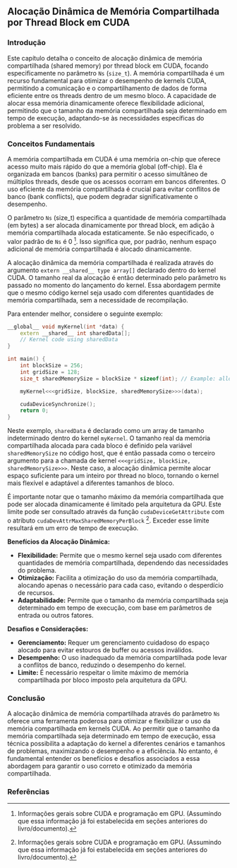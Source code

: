 ## Alocação Dinâmica de Memória Compartilhada por Thread Block em CUDA

### Introdução

Este capítulo detalha o conceito de alocação dinâmica de memória compartilhada (shared memory) por thread block em CUDA, focando especificamente no parâmetro `Ns` (`size_t`). A memória compartilhada é um recurso fundamental para otimizar o desempenho de kernels CUDA, permitindo a comunicação e o compartilhamento de dados de forma eficiente entre os threads dentro de um mesmo bloco. A capacidade de alocar essa memória dinamicamente oferece flexibilidade adicional, permitindo que o tamanho da memória compartilhada seja determinado em tempo de execução, adaptando-se às necessidades específicas do problema a ser resolvido.

### Conceitos Fundamentais

A memória compartilhada em CUDA é uma memória on-chip que oferece acesso muito mais rápido do que a memória global (off-chip). Ela é organizada em bancos (banks) para permitir o acesso simultâneo de múltiplos threads, desde que os acessos ocorram em bancos diferentes. O uso eficiente da memória compartilhada é crucial para evitar conflitos de banco (bank conflicts), que podem degradar significativamente o desempenho.

O parâmetro `Ns` (size_t) especifica a quantidade de memória compartilhada (em bytes) a ser alocada dinamicamente por thread block, em adição à memória compartilhada alocada estaticamente. Se não especificado, o valor padrão de `Ns` é 0 [^1]. Isso significa que, por padrão, nenhum espaço adicional de memória compartilhada é alocado dinamicamente.

A alocação dinâmica da memória compartilhada é realizada através do argumento `extern __shared__ type array[]` declarado dentro do kernel CUDA. O tamanho real da alocação é então determinado pelo parâmetro `Ns` passado no momento do lançamento do kernel. Essa abordagem permite que o mesmo código kernel seja usado com diferentes quantidades de memória compartilhada, sem a necessidade de recompilação.

Para entender melhor, considere o seguinte exemplo:

```c++
__global__ void myKernel(int *data) {
    extern __shared__ int sharedData[];
    // Kernel code using sharedData
}

int main() {
    int blockSize = 256;
    int gridSize = 128;
    size_t sharedMemorySize = blockSize * sizeof(int); // Example: allocate enough space for one int per thread in the block

    myKernel<<<gridSize, blockSize, sharedMemorySize>>>(data);

    cudaDeviceSynchronize();
    return 0;
}
```

Neste exemplo, `sharedData` é declarado como um array de tamanho indeterminado dentro do kernel `myKernel`. O tamanho real da memória compartilhada alocada para cada bloco é definido pela variável `sharedMemorySize` no código host, que é então passada como o terceiro argumento para a chamada de kernel `<<<gridSize, blockSize, sharedMemorySize>>>`. Neste caso, a alocação dinâmica permite alocar espaço suficiente para um inteiro por thread no bloco, tornando o kernel mais flexível e adaptável a diferentes tamanhos de bloco.

É importante notar que o tamanho máximo da memória compartilhada que pode ser alocada dinamicamente é limitado pela arquitetura da GPU. Este limite pode ser consultado através da função `cudaDeviceGetAttribute` com o atributo `cudaDevAttrMaxSharedMemoryPerBlock` [^1]. Exceder esse limite resultará em um erro de tempo de execução.

**Benefícios da Alocação Dinâmica:**

*   **Flexibilidade:** Permite que o mesmo kernel seja usado com diferentes quantidades de memória compartilhada, dependendo das necessidades do problema.
*   **Otimização:** Facilita a otimização do uso da memória compartilhada, alocando apenas o necessário para cada caso, evitando o desperdício de recursos.
*   **Adaptabilidade:** Permite que o tamanho da memória compartilhada seja determinado em tempo de execução, com base em parâmetros de entrada ou outros fatores.

**Desafios e Considerações:**

*   **Gerenciamento:** Requer um gerenciamento cuidadoso do espaço alocado para evitar estouros de buffer ou acessos inválidos.
*   **Desempenho:** O uso inadequado da memória compartilhada pode levar a conflitos de banco, reduzindo o desempenho do kernel.
*   **Limite:** É necessário respeitar o limite máximo de memória compartilhada por bloco imposto pela arquitetura da GPU.

### Conclusão

A alocação dinâmica de memória compartilhada através do parâmetro `Ns` oferece uma ferramenta poderosa para otimizar e flexibilizar o uso da memória compartilhada em kernels CUDA. Ao permitir que o tamanho da memória compartilhada seja determinado em tempo de execução, essa técnica possibilita a adaptação do kernel a diferentes cenários e tamanhos de problemas, maximizando o desempenho e a eficiência. No entanto, é fundamental entender os benefícios e desafios associados a essa abordagem para garantir o uso correto e otimizado da memória compartilhada.

### Referências
[^1]: Informações gerais sobre CUDA e programação em GPU. (Assumindo que essa informação já foi estabelecida em seções anteriores do livro/documento).
<!-- END -->